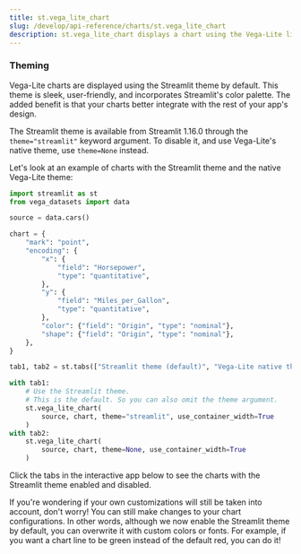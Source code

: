 ```yaml
---
title: st.vega_lite_chart
slug: /develop/api-reference/charts/st.vega_lite_chart
description: st.vega_lite_chart displays a chart using the Vega-Lite library.
---
```


<Autofunction function="streamlit.vega_lite_chart" />

<Autofunction function="DeltaGenerator.add_rows" />

### Theming

Vega-Lite charts are displayed using the Streamlit theme by default. This theme is sleek, user-friendly, and incorporates Streamlit's color palette. The added benefit is that your charts better integrate with the rest of your app's design.

The Streamlit theme is available from Streamlit 1.16.0 through the `theme="streamlit"` keyword argument. To disable it, and use Vega-Lite's native theme, use `theme=None` instead.

Let's look at an example of charts with the Streamlit theme and the native Vega-Lite theme:

```python
import streamlit as st
from vega_datasets import data

source = data.cars()

chart = {
    "mark": "point",
    "encoding": {
        "x": {
            "field": "Horsepower",
            "type": "quantitative",
        },
        "y": {
            "field": "Miles_per_Gallon",
            "type": "quantitative",
        },
        "color": {"field": "Origin", "type": "nominal"},
        "shape": {"field": "Origin", "type": "nominal"},
    },
}

tab1, tab2 = st.tabs(["Streamlit theme (default)", "Vega-Lite native theme"])

with tab1:
    # Use the Streamlit theme.
    # This is the default. So you can also omit the theme argument.
    st.vega_lite_chart(
        source, chart, theme="streamlit", use_container_width=True
    )
with tab2:
    st.vega_lite_chart(
        source, chart, theme=None, use_container_width=True
    )
```

Click the tabs in the interactive app below to see the charts with the Streamlit theme enabled and disabled.

<Cloud src="https://doc-vega-lite-theme.streamlit.app/?embed=true" height="500" />

If you're wondering if your own customizations will still be taken into account, don't worry! You can still make changes to your chart configurations. In other words, although we now enable the Streamlit theme by default, you can overwrite it with custom colors or fonts. For example, if you want a chart line to be green instead of the default red, you can do it!
